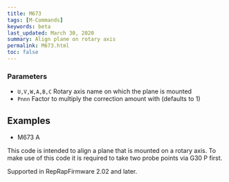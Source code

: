 ```yaml
---
title: M673
tags: [M-Commands] 
keywords: beta 
last_updated: March 30, 2020 
summary: Align plane on rotary axis 
permalink: M673.html
toc: false 
---
```



### Parameters

* `U,V,W,A,B,C` Rotary axis name on which the plane is mounted
* `Pnnn` Factor to multiply the correction amount with (defaults to 1)

## Examples

* M673 A

This code is intended to align a plane that is mounted on a rotary axis. To make use of this code it is required to take two probe points via G30 P first.

Supported in RepRapFirmware 2.02 and later.

